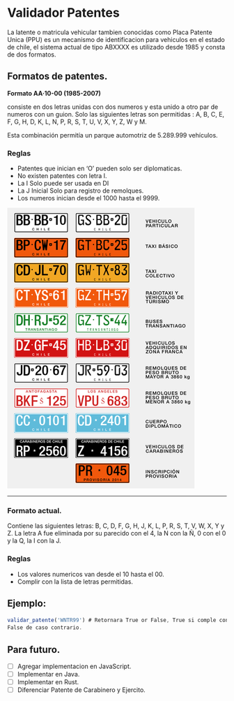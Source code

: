 # Validador Patentes

La latente o matricula vehicular tambien conocidas como Placa Patente Unica (PPU) es un mecanismo de identificacion para vehiculos en el estado de chile, el sistema actual de tipo ABXXXX es utilizado desde 1985 y consta de dos formatos.  

## Formatos de patentes.

****Formato AA·10-00 (1985-2007)****

consiste en dos letras unidas con dos numeros y esta unido a otro par de numeros con un guion. Solo las siguientes letras son permitidas : A, B, C, E, F, G, H, D, K, L, N, P, R, S, T, U, V, X, Y, Z, W y M.

Esta combinación permitía un parque automotriz de 5.289.999 vehículos.

### Reglas

- Patentes que inician en ‘O’ pueden solo ser diplomaticas.
- No existen patentes con letra I.
- La I Solo puede ser usada en DI
- La J Inicial Solo para registro de remolques.
- Los numeros inician desde el 1000 hasta el 9999.

![Untitled](Validador%20Patentes%20afd3567b0c874bab99d1476767f427e3/Untitled.png)

---

### Formato actual.

Contiene las siguientes letras: B, C, D, F, G, H, J, K, L, P, R, S, T, V, W, X, Y y Z. La letra A fue eliminada por su parecido con el 4, la N con la Ñ, 0 con el 0  y la Q, la I con la J.

### Reglas

- Los valores numericos van desde el 10 hasta el 00.
- Complir con  la lista de letras permitidas.

## Ejemplo:

```jsx
validar_patente('WNTR99') # Retornara True or False, True si comple con las reglas
False de caso contrario.
```

## Para futuro.

- [ ]  Agregar implementacion en JavaScript.
- [ ]  Implementar en Java.
- [ ]  Implementar en Rust.
- [ ]  Diferenciar Patente de Carabinero y Ejercito.